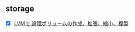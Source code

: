## storage
- [x] [LVMで 論理ボリュームの作成、拡張、縮小、複製](https://qiita.com/TsutomuNakamura/items/93c6333c8dd32aeb197a)
